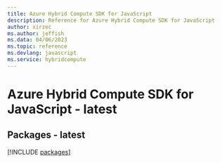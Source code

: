 ```yaml
---
title: Azure Hybrid Compute SDK for JavaScript
description: Reference for Azure Hybrid Compute SDK for JavaScript
author: xirzec
ms.author: jeffish
ms.data: 04/06/2023
ms.topic: reference
ms.devlang: javascript
ms.service: hybridcompute
---
```

# Azure Hybrid Compute SDK for JavaScript - latest
## Packages - latest
[!INCLUDE [packages](hybrid-compute-index.md)]